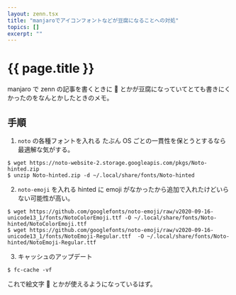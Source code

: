 ```yaml
---
layout: zenn.tsx
title: "manjaroでアイコンフォントなどが豆腐になることへの対処"
topics: []
excerpt: ""
---
```


# {{ page.title }}

manjaro で zenn の記事を書くときに 🐜 とかが豆腐になっていてとても書きにくかったのをなんとかしたときのメモ。

## 手順

1. `noto` の各種フォントを入れる
   たぶん OS ごとの一貫性を保とうとするなら最適解な気がする。

```console
$ wget https://noto-website-2.storage.googleapis.com/pkgs/Noto-hinted.zip
$ unzip Noto-hinted.zip -d ~/.local/share/fonts/Noto-hinted
```

2. `noto-emoji` を入れる
   hinted に emoji がなかったから追加で入れたけどいらない可能性が高い。

```console
$ wget https://github.com/googlefonts/noto-emoji/raw/v2020-09-16-unicode13_1/fonts/NotoColorEmoji.ttf -O ~/.local/share/fonts/Noto-hinted/NotoColorEmoji.ttf
$ wget https://github.com/googlefonts/noto-emoji/raw/v2020-09-16-unicode13_1/fonts/NotoEmoji-Regular.ttf  -O ~/.local/share/fonts/Noto-hinted/NotoEmoji-Regular.ttf
```

3. キャッシュのアップデート

```console
$ fc-cache -vf
```

これで絵文字 🐜 とかが使えるようになっているはず。
